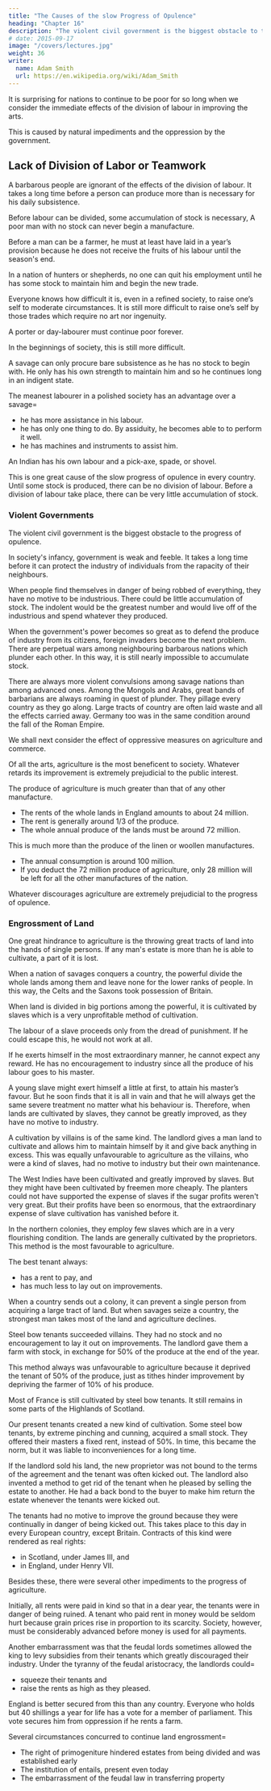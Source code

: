 ```yaml
---
title: "The Causes of the slow Progress of Opulence"
heading: "Chapter 16"
description: "The violent civil government is the biggest obstacle to the progress of opulence"
# date: 2015-09-17
image: "/covers/lectures.jpg"
weight: 36
writer:
  name: Adam Smith
  url: https://en.wikipedia.org/wiki/Adam_Smith
---
```




It is surprising for nations to continue to be poor for so long when we consider the immediate effects of the division of labour in improving the arts.

This is caused by natural impediments and the oppression by the government.


## Lack of Division of Labor or Teamwork

A barbarous people are ignorant of the effects of the division of labour. It takes a long time before a person can produce more than is necessary for his daily subsistence. 

Before labour can be divided, some accumulation of stock is necessary, A poor man with no stock can never begin a manufacture.

Before a man can be a farmer, he must at least have laid in a year’s provision because he does not receive the fruits of his labour until the season's end.

In a nation of hunters or shepherds, no one can quit his employment until he has some stock to maintain him and begin the new trade.

Everyone knows how difficult it is, even in a refined society, to raise one’s self to moderate circumstances. It is still more difficult to raise one’s self by those trades which require no art nor ingenuity. 

A porter or day-labourer must continue poor forever.

In the beginnings of society, this is still more difficult.

A savage can only procure bare subsistence as he has no stock to begin with. He only has his own strength to maintain him and so he continues long in an indigent state.

The meanest labourer in a polished society has an advantage over a savage=  
- he has more assistance in his labour.
- he has only one thing to do. By assiduity, he becomes able to to perform it well.
- he has machines and instruments to assist him.
            
An Indian has his own labour and a pick-axe, spade, or shovel. 

This is one great cause of the slow progress of opulence in every country. Until some stock is produced, there can be no division of labour. Before a division of labour take place, there can be very little accumulation of stock.


### Violent Governments

The violent civil government is the biggest obstacle to the progress of opulence.

In society's infancy, government is weak and feeble. It takes a long time before it can protect the industry of individuals from the rapacity of their neighbours.

When people find themselves in danger of being robbed of everything, they have no motive to be industrious. There could be little accumulation of stock. The indolent would be the greatest number and would live off of the industrious and spend whatever they produced.

When the government's power becomes so great as to defend the produce of industry from its citizens, foreign invaders become the next problem. There are perpetual wars among neighbouring barbarous nations which plunder each other. In this way, it is still nearly impossible to accumulate stock.

<!-- Though private property is secured from the violence of neighbours, it is in danger from hostile invasions.
 -->

There are always more violent convulsions among savage nations than among advanced ones. Among the Mongols and Arabs, great bands of barbarians are always roaming in quest of plunder. They pillage every country as they go along. Large tracts of country are often laid waste and all the effects carried away. Germany too was in the same condition around the fall of the Roman Empire.


We shall next consider the effect of oppressive measures on agriculture and commerce.

Of all the arts, agriculture is the most beneficent to society. Whatever retards its improvement is extremely prejudicial to the public interest.

The produce of agriculture is much greater than that of any other manufacture.
- The rents of the whole lands in England amounts to about 24 million.
- The rent is generally around 1/3 of the produce.
- The whole annual produce of the lands must be around 72 million.

This is much more than the produce of the linen or woollen manufactures.
- The annual consumption is around 100 million.
- If you deduct the 72 million produce of agriculture, only 28 million will be left for all the other manufactures of the nation.

Whatever discourages agriculture are extremely prejudicial to the progress of opulence.

### Engrossment of Land

One great hindrance to agriculture is the throwing great tracts of land into the hands of single persons. If any man's estate is more than he is able to cultivate, a part of it is lost.

When a nation of savages conquers a country, the powerful divide the whole lands among them and leave none for the lower ranks of people. In this way, the Celts and the Saxons took possession of Britain.

When land is divided in big portions among the powerful, it is cultivated by slaves which is a very unprofitable method of cultivation. 

The labour of a slave proceeds only from the dread of punishment. If he could escape this, he would not work at all. 

If he exerts himself in the most extraordinary manner, he cannot expect any reward. He has no encouragement to industry since all the produce of his labour goes to his master.
    
A young slave might exert himself a little at first, to attain his master’s favour. But he soon finds that it is all in vain and that he will always get the same severe treatment no matter what his behaviour is. Therefore, when lands are cultivated by slaves, they cannot be greatly improved, as they have no motive to industry.

A cultivation by villains is of the same kind. The landlord gives a man land to cultivate and allows him to maintain himself by it and give back anything in excess. This was equally unfavourable to agriculture as the villains, who were a kind of slaves, had no motive to industry but their own maintenance.

<!-- This objection lies equally against all cultivation by slaves. -->

The West Indies have been cultivated and greatly improved by slaves. But they might have been cultivated by freemen more cheaply. The planters could not have supported the expense of slaves if the sugar profits weren't very great. But their profits have been so enormous, that the extraordinary expense of slave cultivation has vanished before it.

In the northern colonies, they employ few slaves which are in a very flourishing condition. The lands are generally cultivated by the proprietors. This method is the most favourable to agriculture.

The best tenant always:
- has a rent to pay, and
- has much less to lay out on improvements.

When a country sends out a colony, it can prevent a single person from acquiring a large tract of land. But when savages seize a country, the strongest man takes most of the land and agriculture declines. 

Steel bow tenants succeeded villains. They had no stock and no encouragement to lay it out on improvements. The landlord gave them a farm with stock, in exchange for 50% of the produce at the end of the year.

This method always was unfavourable to agriculture because it deprived the tenant of 50% of the produce, just as tithes hinder improvement by depriving the farmer of 10% of his produce.

Most of France is still cultivated by steel bow tenants. It still remains in some parts of the Highlands of Scotland.

Our present tenants created a new kind of cultivation. Some steel bow tenants, by extreme pinching and cunning, acquired a small stock. They offered their masters a fixed rent, instead of 50%. In time, this became the norm, but it was liable to inconveniences for a long time.

If the landlord sold his land, the new proprietor was not bound to the terms of the agreement and the tenant was often kicked out. The landlord also invented a method to get rid of the tenant when he pleased by selling the estate to another. He had a back bond to the buyer to make him return the estate whenever the tenants were kicked out.
    
The tenants had no motive to improve the ground because they were continually in danger of being kicked out. This takes place to this day in every European country, except Britain. Contracts of this kind were rendered as real rights:
- in Scotland, under James III, and
- in England, under Henry VII.

Besides these, there were several other impediments to the progress of agriculture.

Initially, all rents were paid in kind so that in a dear year, the tenants were in danger of being ruined. A tenant who paid rent in money would be seldom hurt because grain prices rise in proportion to its scarcity. Society, however, must be considerably advanced before money is used for all payments. 
<!-- 
A reduction of produce seldom hurts the tenant who pays his rent in money, 
 -->

Another embarrassment was that the feudal lords sometimes allowed the king to levy subsidies from their tenants which greatly discouraged their industry. Under the tyranny of the feudal aristocracy, the landlords could= 
- squeeze their tenants and
- raise the rents as high as they pleased.

England is better secured from this than any country. Everyone who holds but 40 shillings a year for life has a vote for a member of parliament. This vote secures him from oppression if he rents a farm.

Several circumstances concurred to continue land engrossment= 
- The right of primogeniture hindered estates from being divided and was established early
- The institution of entails, present even today
- The embarrassment of the feudal law in transferring property


